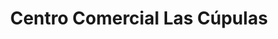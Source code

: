 ---
title: "Centro Comercial Las Cúpulas"
url: /caracas/centro-comercial-las-cupulas/
shop: Einkaufszentrum
---
